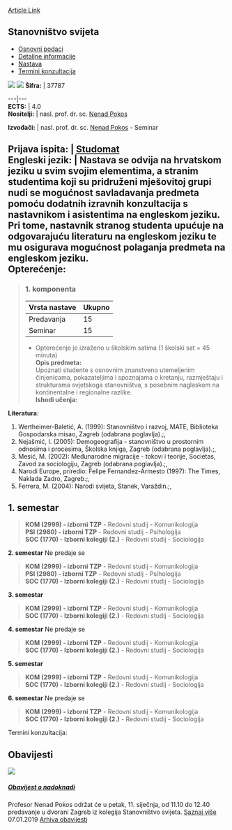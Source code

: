 [Article Link](https://www.fhs.hr/predmet/stasvi)

## Stanovništvo svijeta
  * [Osnovni podaci](https://www.fhs.hr/predmet/stasvi#v1id-523829_68331_1_0 "Osnovni podaci")
  * [Detaljne informacije](https://www.fhs.hr/predmet/stasvi#v1id-523829_68331_1_1 "Detaljne informacije")
  * [Nastava](https://www.fhs.hr/predmet/stasvi#v1id-523829_68331_1_2 "Nastava")
  * [Termini konzultacija](https://www.fhs.hr/predmet/stasvi#v1id-523829_68331_1_3 "Termini konzultacija")


[![](https://www.fhs.hr/img/flags/gif/hr.gif)](https://www.fhs.hr/predmet/stasvi) [![](https://www.fhs.hr/img/flags/gif/gb.gif)](https://www.fhs.hr/en/course/worpop)
**Šifra:** |  37787  
  
---|---  
**ECTS:** |  4.0   
**Nositelji:** |  nasl. prof. dr. sc. [Nenad Pokos](https://www.fhs.hr/djelatnik/nenad.pokos)   
  
**Izvođači:** |  nasl. prof. dr. sc. [Nenad Pokos](https://www.fhs.hr/djelatnik/nenad.pokos) - Seminar  
  
**Prijava ispita:** |  [Studomat](http://www.isvu.hr/studomat)  
**Engleski jezik:** |  Nastava se odvija na hrvatskom jeziku u svim svojim elementima, a stranim studentima koji su pridruženi mješovitoj grupi nudi se mogućnost savladavanja predmeta pomoću dodatnih izravnih konzultacija s nastavnikom i asistentima na engleskom jeziku. Pri tome, nastavnik stranog studenta upućuje na odgovarajuću literaturu na engleskom jeziku te mu osigurava mogućnost polaganja predmeta na engleskom jeziku.   
**Opterećenje:**  
---  
> ### 1. komponenta
> | Vrsta nastave | Ukupno  
> ---|---  
> Predavanja | 15  
> Seminar | 15  
> * Opterećenje je izraženo u školskim satima (1 školski sat = 45 minuta)   
**Opis predmeta:**  
> Upoznati studente s osnovnim znanstveno utemeljenim činjenicama, pokazateljima i spoznajama o kretanju, razmještaju i strukturama svjetskoga stanovništva, s posebnim naglaskom na kontinentalne i regionalne razlike.  
**Ishodi učenja:**  

  
**Literatura:**  
  1. Wertheimer-Baletić, A. (1999): Stanovništvo i razvoj, MATE, Biblioteka Gospodarska misao, Zagreb (odabrana poglavlja).;, 
  2. Nejašmić, I. (2005): Demogeografija - stanovništvo u prostornim odnosima i procesima, Školska knjiga, Zagreb (odabrana poglavlja).;, 
  3. Mesić, M. (2002): Međunarodne migracije - tokovi i teorije, Societas, Zavod za sociologiju, Zagreb (odabrana poglavlja).;, 
  4. Narodi Europe, priredio: Felipe Fernandez-Armesto (1997): The Times, Naklada Zadro, Zagreb.;, 
  5. Ferrera, M. (2004): Narodi svijeta, Stanek, Varaždin.;, 

  
**1. semestar**  
---  
> **KOM (2999) - izborni TZP** - Redovni studij - Komunikologija  
>  **PSI (2980) - izborni TZP** - Redovni studij - Psihologija  
>  **SOC (1770) - Izborni kolegiji (2.)** - Redovni studij - Sociologija  
>   
  
**2. semestar** Ne predaje se  
> **KOM (2999) - izborni TZP** - Redovni studij - Komunikologija  
>  **PSI (2980) - izborni TZP** - Redovni studij - Psihologija  
>  **SOC (1770) - Izborni kolegiji (2.)** - Redovni studij - Sociologija  
>   
  
**3. semestar**  
> **KOM (2999) - izborni TZP** - Redovni studij - Komunikologija  
>  **SOC (1770) - Izborni kolegiji (2.)** - Redovni studij - Sociologija  
>   
  
**4. semestar** Ne predaje se  
> **KOM (2999) - izborni TZP** - Redovni studij - Komunikologija  
>  **SOC (1770) - Izborni kolegiji (2.)** - Redovni studij - Sociologija  
>   
  
**5. semestar**  
> **KOM (2999) - izborni TZP** - Redovni studij - Komunikologija  
>  **SOC (1770) - Izborni kolegiji (2.)** - Redovni studij - Sociologija  
>   
  
**6. semestar** Ne predaje se  
> **KOM (2999) - izborni TZP** - Redovni studij - Komunikologija  
>  **SOC (1770) - Izborni kolegiji (2.)** - Redovni studij - Sociologija  
>   
Termini konzultacija: 


## Obavijesti
[ ![](https://www.fhs.hr/_pub/themes_static/hrstud2024/default/img/default_news.jpg) ](https://www.fhs.hr/predmet/stasvi?@=216mz#news_78063)
#####  [Obavijest o nadoknadi](https://www.fhs.hr/predmet/stasvi?@=216mz#news_78063)
Profesor Nenad Pokos održat će u petak, 11. siječnja, od 11.10 do 12.40 predavanje u dvorani Zagreb iz kolegija Stanovništvo svijeta. 
[Saznaj više](https://www.fhs.hr/predmet/stasvi?@=216mz#news_78063)
07.01.2019
[Arhiva obavijesti](https://www.fhs.hr/predmet/stasvi?@=20p9n#news_78063 "Arhiva obavijesti")
